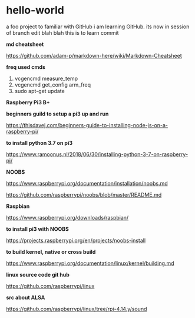 # hello-world
a foo project to familiar with GitHub
i am learning GitHub. its now in session of branch edit blah blah
this is to learn commit


**md cheatsheet**

https://github.com/adam-p/markdown-here/wiki/Markdown-Cheatsheet


**freq used cmds**

1. vcgencmd measure_temp
2. vcgencmd get_config arm_freq
3. sudo apt-get update


**Raspberry Pi3 B+**


**beginners guild to setup a pi3 up and run**

https://thisdavej.com/beginners-guide-to-installing-node-js-on-a-raspberry-pi/


**to install python 3.7 on pi3**

https://www.ramoonus.nl/2018/06/30/installing-python-3-7-on-raspberry-pi/


**NOOBS**

https://www.raspberrypi.org/documentation/installation/noobs.md

https://github.com/raspberrypi/noobs/blob/master/README.md


**Raspbian**

https://www.raspberrypi.org/downloads/raspbian/


**to install pi3 with NOOBS**

https://projects.raspberrypi.org/en/projects/noobs-install


**to build kernel, native or cross build**

https://www.raspberrypi.org/documentation/linux/kernel/building.md


**linux source code git hub**

https://github.com/raspberrypi/linux


**src about ALSA**

https://github.com/raspberrypi/linux/tree/rpi-4.14.y/sound



